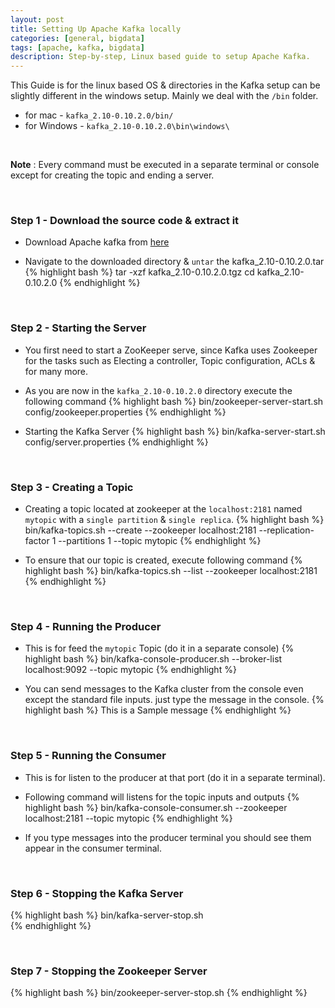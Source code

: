 ```yaml
---
layout: post
title: Setting Up Apache Kafka locally
categories: [general, bigdata]
tags: [apache, kafka, bigdata]
description: Step-by-step, Linux based guide to setup Apache Kafka.
---
```


This Guide is for the linux based OS & directories in the Kafka setup can be slightly different in the windows setup.
Mainly we deal with the `/bin` folder.

  - for mac     - `kafka_2.10-0.10.2.0/bin/`
  - for Windows - `kafka_2.10-0.10.2.0\bin\windows\`

<br>

**Note** : Every command must be executed in a separate terminal or console except for creating the topic and ending a server.

<br>

### Step 1 - Download the source code & extract it ###

  - Download Apache kafka from [here](https://www.apache.org/dyn/closer.cgi?path=/kafka/1.0.0/kafka_2.10-0.10.2.0.tgz)

  - Navigate to the downloaded directory & `untar` the kafka_2.10-0.10.2.0.tar
  {% highlight bash %}
  tar -xzf kafka_2.10-0.10.2.0.tgz
  cd kafka_2.10-0.10.2.0
  {% endhighlight %}

<br>

### Step 2 - Starting the Server ###

  - You first need to start a ZooKeeper serve, since Kafka uses Zookeeper for the tasks such as Electing a controller, Topic configuration, ACLs & for many more.

  - As you are now in the `kafka_2.10-0.10.2.0` directory execute the following command
  {% highlight bash %}
  bin/zookeeper-server-start.sh config/zookeeper.properties
  {% endhighlight %}

  - Starting the Kafka Server
  {% highlight bash %}
  bin/kafka-server-start.sh config/server.properties
  {% endhighlight %}

  <br>

### Step 3 - Creating a Topic ###

  - Creating a topic located at zookeeper at the `localhost:2181` named `mytopic` with a `single partition` & `single replica`.
  {% highlight bash %}
  bin/kafka-topics.sh --create --zookeeper localhost:2181 --replication-factor 1 --partitions 1 --topic mytopic
  {% endhighlight %}

  - To ensure that our topic is created, execute following command
  {% highlight bash %}
  bin/kafka-topics.sh --list --zookeeper localhost:2181
  {% endhighlight %}

  <br>

### Step 4 - Running the Producer ###

  - This is for feed the `mytopic` Topic (do it in a separate console)
  {% highlight bash %}
  bin/kafka-console-producer.sh --broker-list localhost:9092 --topic mytopic
  {% endhighlight %}

  - You can send messages to the Kafka cluster from the console even except the standard file inputs. just  type the message in the console.
  {% highlight bash %}
  This is a Sample message
  {% endhighlight %}

  <br>

### Step 5 - Running the Consumer ###

  - This is for listen to the producer at that port (do it in a separate terminal).
  - Following command will listens for the topic inputs and outputs
    {% highlight bash %}
    bin/kafka-console-consumer.sh --zookeeper localhost:2181 --topic mytopic
    {% endhighlight %}

  - If you type messages into the producer terminal you should see them appear in the consumer terminal.

  <br>

### Step 6 - Stopping the Kafka Server ###
{% highlight bash %}
bin/kafka-server-stop.sh  
{% endhighlight %}

  <br>

### Step 7 - Stopping the Zookeeper Server ###
{% highlight bash %}
bin/zookeeper-server-stop.sh
{% endhighlight %}

